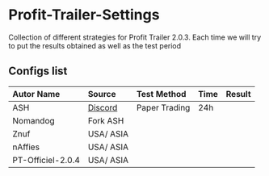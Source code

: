 # Profit-Trailer-Settings

Collection of different strategies for Profit Trailer 2.0.3.
Each time we will try to put the results obtained as well as the test period


## Configs list

Autor Name | Source | Test Method | Time | Result
:------------ | :------------- | :------------- | :------------- | :-------------
| ASH | [Discord](https://discordapp.com/channels/400170732648398849/400664557099679756) | Paper Trading  | 24h | 
| Nomandog | Fork ASH |   |  | 
| Znuf | USA/ ASIA |   |  |
| nAffies | USA/ ASIA |   |  |
| PT-Officiel-2.0.4 | USA/ ASIA |   |  |

